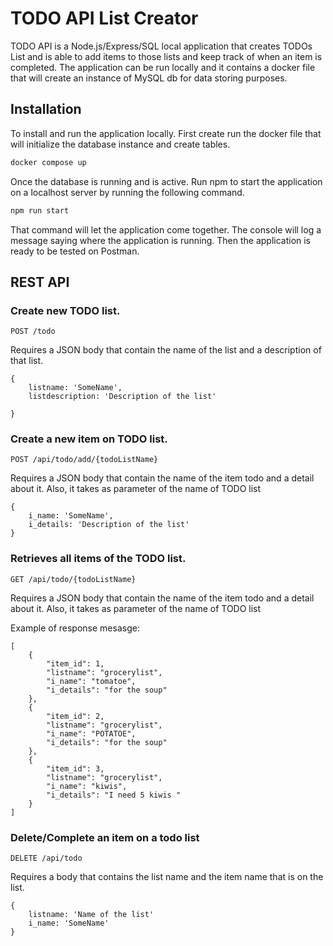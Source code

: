 # TODO API List Creator

TODO API is a Node.js/Express/SQL local application that creates TODOs List and is able to add items to those lists and
keep track of when an item is completed. The application can be run locally and it contains a docker file that will 
create an instance of MySQL db for data storing purposes.


## Installation

To install and run the application locally. First create run the docker file that will initialize the database instance
and create tables.

```bash
docker compose up
```

Once the database is running and is active. Run npm to start the application on a localhost server by running the 
following command. 

```bash
npm run start
```

That command will let the application come together. The console will log a message saying where the application is 
running. Then the application is ready to be tested on Postman.


## REST API

### Create new TODO list.

```POST /todo```

Requires a JSON body that contain the name of the list and a description of that list.

```
{
    listname: 'SomeName',
    listdescription: 'Description of the list'
    
}
```

### Create a new item on TODO list.

```POST /api/todo/add/{todoListName}```

Requires a JSON body that contain the name of the item todo and a detail about it.
Also, it takes as parameter of the name of  TODO list

```
{
    i_name: 'SomeName',
    i_details: 'Description of the list'
}
```

### Retrieves all items of the TODO list.

```GET /api/todo/{todoListName}```

Requires a JSON body that contain the name of the item todo and a detail about it.
Also, it takes as parameter of the name of  TODO list

Example of response mesasge:
```
[
    {
        "item_id": 1,
        "listname": "grocerylist",
        "i_name": "tomatoe",
        "i_details": "for the soup"
    },
    {
        "item_id": 2,
        "listname": "grocerylist",
        "i_name": "POTATOE",
        "i_details": "for the soup"
    },
    {
        "item_id": 3,
        "listname": "grocerylist",
        "i_name": "kiwis",
        "i_details": "I need 5 kiwis "
    }
]
```

### Delete/Complete an item on a todo list

```DELETE /api/todo```

Requires a body that contains the list name and the item name that is on the list.


```
{
    listname: 'Name of the list'
    i_name: 'SomeName'
}
```


